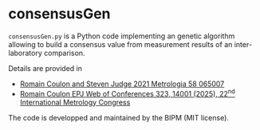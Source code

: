 # consensusGen

`consensusGen.py` is a Python code implementing an genetic algorithm allowing to build a consensus value from measurement results of an inter-laboratory comparison. 

Details are provided in
- [Romain Coulon and Steven Judge 2021 Metrologia 58 065007](https://doi.org/10.1088/1681-7575/ac31c0)
- [Romain Coulon EPJ Web of Conferences 323, 14001 (2025), 22<sup>nd</sup> International Metrology Congress](https://doi.org/10.1051/epjconf/202532314001)

The code is developped and maintained by the BIPM (MIT license).
